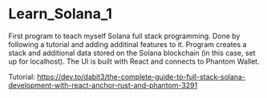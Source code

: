 # Learn_Solana_1
First program to teach myself Solana full stack programming. Done by following a tutorial and adding additinal features to it. Program creates a stack and additional data stored on the Solana blockchain (in this case, set up for localhost). The UI is built with React and connects to Phantom Wallet.

Tutorial: https://dev.to/dabit3/the-complete-guide-to-full-stack-solana-development-with-react-anchor-rust-and-phantom-3291

